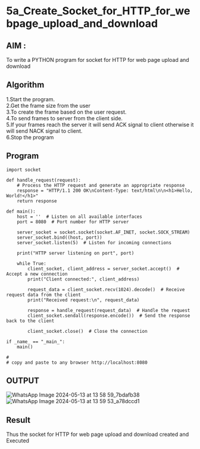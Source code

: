 # 5a_Create_Socket_for_HTTP_for_webpage_upload_and_download
## AIM :
To write a PYTHON program for socket for HTTP for web page upload and download
## Algorithm

1.Start the program.
<BR>
2.Get the frame size from the user
<BR>
3.To create the frame based on the user request.
<BR>
4.To send frames to server from the client side.
<BR>
5.If your frames reach the server it will send ACK signal to client otherwise it will send NACK signal to client.
<BR>
6.Stop the program
<BR>
## Program 
```
import socket

def handle_request(request):
    # Process the HTTP request and generate an appropriate response
    response = "HTTP/1.1 200 OK\nContent-Type: text/html\n\n<h1>Hello, World!</h1>"
    return response

def main():
    host = ''  # Listen on all available interfaces
    port = 8080  # Port number for HTTP server

    server_socket = socket.socket(socket.AF_INET, socket.SOCK_STREAM)
    server_socket.bind((host, port))
    server_socket.listen(5)  # Listen for incoming connections

    print("HTTP server listening on port", port)

    while True:
        client_socket, client_address = server_socket.accept()  # Accept a new connection
        print("Client connected:", client_address)

        request_data = client_socket.recv(1024).decode()  # Receive request data from the client
        print("Received request:\n", request_data)

        response = handle_request(request_data)  # Handle the request
        client_socket.sendall(response.encode())  # Send the response back to the client

        client_socket.close()  # Close the connection

if _name_ == "_main_":
    main()

# 
# copy and paste to any browser http://localhost:8080
```
## OUTPUT
![WhatsApp Image 2024-05-13 at 13 58 59_7bdafb38](https://github.com/sanjaykumar-nb/5a_Create_Socket_for_HTTP_for_webpage_upload_and_download/assets/154039979/f3314116-7d1d-4cf3-82a3-eba51836d1cd)
![WhatsApp Image 2024-05-13 at 13 59 53_a78dccd1](https://github.com/sanjaykumar-nb/5a_Create_Socket_for_HTTP_for_webpage_upload_and_download/assets/154039979/ae9ee797-2756-464d-8e80-ddfd1d48e197)

## Result
Thus the socket for HTTP for web page upload and download created and Executed
